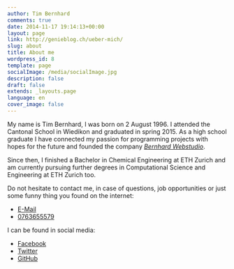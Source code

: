 ```yaml
---
author: Tim Bernhard
comments: true
date: 2014-11-17 19:14:13+00:00
layout: page
link: http://genieblog.ch/ueber-mich/
slug: about
title: About me
wordpress_id: 8
template: page
socialImage: /media/socialImage.jpg
description: false
draft: false
extends: _layouts.page
language: en
cover_image: false
---
```


<a name="Tim Bernhard" id="Tim Bernhard"></a>

My name is Tim Bernhard, I was born on 2 August 1996.
I attended the Cantonal School in Wiedikon and graduated in spring 2015. 
As a high school graduate I have connected my passion for programming projects with hopes for the future and founded the company [_Bernhard Webstudio_](http://bernhard-webstudio.ch).

Since then, I finished a Bachelor in Chemical Engineering at ETH Zurich 
and am currently pursuing further degrees in Computational Science 
and Engineering at ETH Zurich too.

Do not hesitate to contact me, in case of questions, job opportunities 
or just some funny thing you found on the internet:

- [E-Mail](mailto:tim@bernhard-webstudio.ch)
- [0763655579](tel:+41763655579)

I can be found in social media:

- [Facebook](https://facebook.com/tim.genie.bernhard)
- [Twitter](https://twitter.com/genie_tim)
- [GitHub](https://github.com/genietim)
